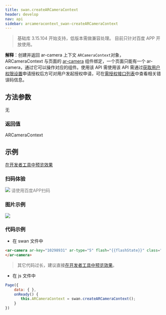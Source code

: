 ```yaml
---
title: swan.createARCameraContext
header: develop
nav: api
sidebar: arcameracontext_swan-createARCameraContext
---
```


 

> 基础库 3.15.104 开始支持，低版本需做兼容处理。 目前只针对百度 APP 开放使用。 

**解释**：创建并返回 ar-camera 上下文 `ARCameraContext`对象，ARCameraContext 与页面的 <a href='/develop/component/media_ar-camera/'>ar-camera</a> 组件绑定，一个页面只能有一个 ar-camera，通过它可以操作对应的组件。使用该 API 需使用该 API 需通过[获取用户权限设置](https://smartprogram.baidu.com/docs/develop/api/open/authorize_set/)申请授权后方可对用户发起授权申请，可在[需授权接口列表](https://smartprogram.baidu.com/docs/develop/api/open/authorize_list/)中查看相关错误码信息。

 
## 方法参数

无

### 返回值 

ARCameraContext


## 示例

<a href="swanide://fragment/9134657812dc84c371a566bc4a28d58e1573735356397" title="在开发者工具中预览效果" target="_self">在开发者工具中预览效果</a>

### 扫码体验

<div class='scan-code-container'>
    <img src="https://b.bdstatic.com/miniapp/assets/images/doc_demo/ar-camera.png" class="demo-qrcode-image" />
    <font color=#777 12px>请使用百度APP扫码</font>
</div>

### 图片示例 


<div class="m-doc-custom-examples">
    <div class="m-doc-custom-examples-correct">
        <img src="https://b.bdstatic.com/miniapp/images/ar-camera.gif">
    </div>
    <div class="m-doc-custom-examples-correct">
        <img src=" ">
    </div>
    <div class="m-doc-custom-examples-correct">
        <img src=" ">
    </div>     
</div>

### 代码示例 




* 在 swan 文件中

```html
<ar-camera ar-key="10298931" ar-type="5" flash="{{flashState}}" class="camera" bindload="loadCameraSuccess" bindmessage="message" binderror="error">
</ar-camera>
```
> 其它代码过长，建议直接<a href="swanide://fragment/c6b6e92b5ef4bc9276cfbc99fddf3dba1557733966512" title="在开发者工具中预览效果" target="_self">在开发者工具中预览效果</a>。




* 在 js 文件中

```js
Page({
    data: { },
    onReady() {
       this.ARCameraContext = swan.createARCameraContext();
    }
})
```

